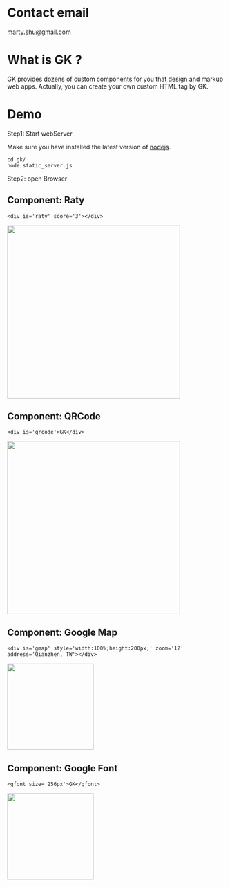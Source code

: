 Contact email
=============
marty.shu@gmail.com


What is GK ?
============
GK provides dozens of custom components for you that design and markup web apps. Actually, you can create your own custom HTML tag by GK.


Demo
====


Step1: Start webServer


Make sure you have installed the latest version of [nodejs](http://nodejs.org/).


    cd gk/
    node static_server.js


Step2: open Browser


Component: Raty
---------------
`<div is='raty' score='3'></div>`

[<img src="http://i.imgur.com/WlyMov2.png" width="400px">](http://localhost:8888/demo/raty.html)


Component: QRCode
-----------------
`<div is='qrcode'>GK</div>`

[<img src="http://i.imgur.com/p6edSeK.png" width="400px">](http://localhost:8888/demo/qrcode.html)


Component: Google Map
---------------------
`<div is='gmap' style='width:100%;height:200px;' zoom='12' address='Qianzhen, TW'></div>`

[<img src="http://i.imgur.com/RRFjEDL.png" width="200px">](http://localhost:8888/demo/gmap.html)


Component: Google Font
----------------------
`<gfont size='256px'>GK</gfont>`

[<img src="http://i.imgur.com/0heqwUB.png" width="200px">](http://localhost:8888/demo/gfont.html)
